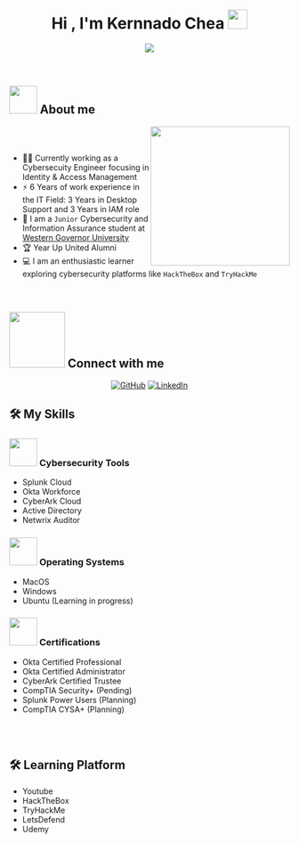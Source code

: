 <h1 align="center">Hi , I'm Kernnado Chea <img src="https://media.giphy.com/media/hvRJCLFzcasrR4ia7z/giphy.gif" width="35"></h1>
<p align="center">
  <a href="https://github.com/DenverCoder1/readme-typing-svg"><img src="https://readme-typing-svg.herokuapp.com?font=Time+New+Roman&color=%23C8BE25&size=25&center=true&vCenter=true&width=600&height=100&lines=Cybersecurity+Student;IAM+Engineer;Year+Up+United+Alumni;Okta+Enthusiastic"></a>
</p>


<br>

## <picture><img src = "https://github.com/7oSkaaa/7oSkaaa/blob/main/Images/about_me.gif?raw=true" width = 50px></picture> About me

<picture> <img align="right" src="https://github.com/7oSkaaa/7oSkaaa/blob/main/Images/Right_Side.gif?raw=true" width = 250px></picture>

<br><br>
- :technologist: Currently working as a Cybersecuity Engineer focusing in Identity & Access Management
- ⚡ 6 Years of work experience in the IT Field: 3 Years in Desktop Support and 3 Years in IAM role
- :school: I am a `Junior` Cybersecurity and Information Assurance student at [Western Governor University](https://www.wgu.edu/)
- :trophy: Year Up United Alumni
- :computer: I am an enthusiastic learner exploring cybersecurity platforms like `HackTheBox` and `TryHackMe`
<br>


## <picture> <img src="https://github.com/7oSkaaa/7oSkaaa/blob/main/Images/Connect-with-me.gif?raw=true" width="100px"> </picture> Connect with me
<p align="center">
	<a href="https://github.com/Kernnadochea"><img src="https://img.shields.io/badge/github-%23181717.svg?style=plastic&logo=github&logoColor=white" alt="GitHub"/></a>
	<a href="https://www.linkedin.com/in/kernnadochea/"><img src="https://img.shields.io/badge/linkedin-%230A66C2.svg?style=plastic&logo=linkedin&logoColor=white" alt="LinkedIn"/></a>
</p>



## 🛠️ My Skills

### <picture> <img src = "https://github.com/7oSkaaa/7oSkaaa/blob/main/Images/Software_Tools.gif" width = 50px>  </picture> Cybersecurity Tools

- Splunk Cloud
- Okta Workforce
- CyberArk Cloud
- Active Directory
- Netwrix Auditor


 ### <picture> <img src = "https://github.com/7oSkaaa/7oSkaaa/blob/main/Images/OS.gif?raw=true" width = 50px>  </picture> Operating Systems
 
- MacOS
- Windows
- Ubuntu (Learning in progress)

 ### <picture> <img src = "https://github.com/7oSkaaa/7oSkaaa/blob/main/Images/OS.gif?raw=true" width = 50px>  </picture> Certifications 

- Okta Certified Professional 
- Okta Certified Administrator
- CyberArk Certified Trustee
- CompTIA Security+ (Pending)
- Splunk Power Users (Planning)
- CompTIA CYSA+ (Planning)

<br><br>
## 🛠️ Learning Platform
- Youtube
- HackTheBox
- TryHackMe
- LetsDefend
- Udemy
<br>
	
